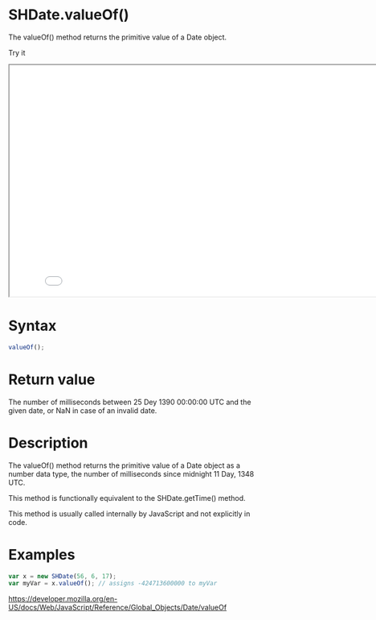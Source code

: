 # SHDate.valueOf()

The valueOf() method returns the primitive value of a Date object.

Try it

<iframe style="width: 830px; height: 460px;" src="/SHDateTime-js/examples/live.html?function=getHours" title="MDN Web Docs Interactive Example" loading="lazy"></iframe>
<br/>

# Syntax

```js
valueOf();
```

# Return value

The number of milliseconds between 25 Dey 1390 00:00:00 UTC and the given date, or NaN in case of an invalid date.

# Description

The valueOf() method returns the primitive value of a Date object as a number data type, the number of milliseconds since midnight 11 Day, 1348 UTC.

This method is functionally equivalent to the SHDate.getTime() method.

This method is usually called internally by JavaScript and not explicitly in code.

# Examples

```js
var x = new SHDate(56, 6, 17);
var myVar = x.valueOf(); // assigns -424713600000 to myVar
```

https://developer.mozilla.org/en-US/docs/Web/JavaScript/Reference/Global_Objects/Date/valueOf
